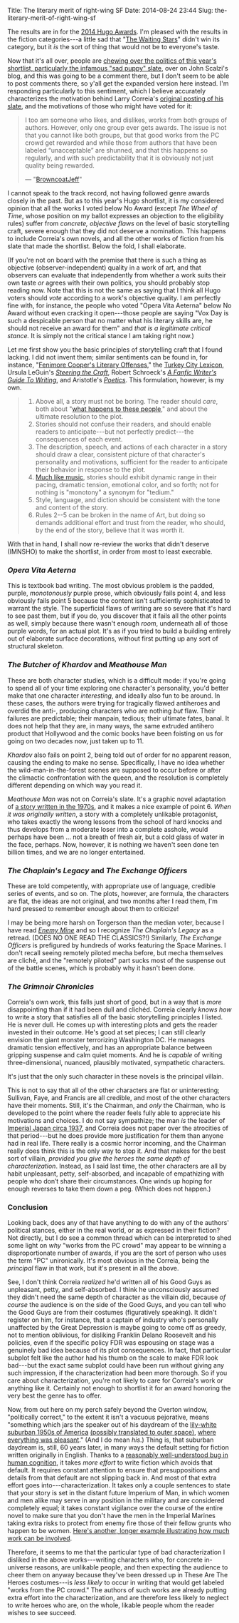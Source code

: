 Title: The literary merit of right-wing SF
Date: 2014-08-24 23:44
Slug: the-literary-merit-of-right-wing-sf

The results are in for the
[2014 Hugo Awards](http://www.thehugoawards.org/2014/08/2014-hugo-award-winners/).
I'm pleased with the results in the fiction categories---a little sad
that
"[The Waiting Stars](http://aliettedebodard.com/short-stories/the-waiting-stars/)"
didn't win its category, but it *is* the sort of thing that would not
be to everyone's taste.

Now that it's all over, people are
[chewing over the politics of this year's shortlist, particularly the infamous "sad puppy" slate](http://whatever.scalzi.com/2014/08/17/thoughts-on-the-hugo-awards-2014/),
over on John Scalzi's blog, and this was going to be a comment there,
but I don't seem to be able to post comments there, so y'all get the
expanded version here instead. I'm responding particularly to this
sentiment, which I believe accurately characterizes the motivation
behind Larry Correia's
[original posting of his slate](http://monsterhunternation.com/2014/03/25/my-hugo-slate/),
and the motivations of those who might have voted for it:

> I too am someone who likes, and dislikes, works from both groups of
> authors. However, only one group ever gets awards. The issue is not
> that you cannot like both groups, but that good works from the PC
> crowd get rewarded and while those from authors that have been
> labeled “unacceptable” are shunned, and that this happens so
> regularly, and with such predictability that it is obviously not
> just quality being rewarded.
>
> ― "[BrowncoatJeff](http://whatever.scalzi.com/2014/08/17/thoughts-on-the-hugo-awards-2014/#comment-752764)"

I cannot speak to the track record, not having followed genre awards
closely in the past. But as to this year's Hugo shortlist, it is my
considered opinion that all the works I voted below No Award (except
*The Wheel of Time*, whose position on my ballot expresses an
objection to the eligibility rules) suffer from *concrete, objective
flaws* on the level of basic storytelling craft, severe enough that
they did not deserve a nomination. This happens to include Correia's own
novels, and all the other works of fiction from his slate that made the
shortlist. Below the fold, I shall elaborate.

<!--more-->

(If you're not on board with the premise that there is such a thing as
objective (observer-independent) quality in a work of art, and that
observers can evaluate that independently from whether a work suits
their own taste *or* agrees with their own politics, you should
probably stop reading now. Note that this is not the same as saying
that I think all Hugo voters should *vote* according to a work's
objective quality. I am perfectly fine with, for instance, the people
who voted "Opera Vita Aeterna" below No Award without even cracking it
open---those people are saying "Vox Day is such a despicable person
that no matter what his literary skills are, he should not receive an
award for them" and *that is a legitimate critical stance.* It is
simply not the critical stance I am taking right now.)

Let me first show you the basic principles of storytelling craft that
I found lacking. I did not invent them; similar sentiments can be
found in, for instance,
"[Fenimore Cooper's Literary Offenses](http://twain.lib.virginia.edu/projects/rissetto/offense.html),"
the
[Turkey City Lexicon](http://www.sfwa.org/2009/06/turkey-city-lexicon-a-primer-for-sf-workshops/),
Ursula LeGuin's
[*Steering the Craft*](https://www.powells.com/biblio/62-9780933377479-1),
Robert Schroeck's
[*A Fanfic Writer's Guide To Writing*](http://www.accessdenied-rms.net/guide/fwg.txt),
and Aristotle's
[*Poetics*](https://en.wikipedia.org/wiki/Poetics_%28Aristotle%29).
This formulation, however, is my own.

> 1. Above all, a story must not be boring. The reader should *care*,
>    both about
>    "[what happens to these people](https://allthetropes.orain.org/wiki/Eight_Deadly_Words),"
>    and
>    about the ultimate resolution to the plot.
> 2. Stories should not confuse their readers, and should enable
>     readers to anticipate---but not perfectly predict---the
>     consequences of each event.
> 3. The description, speech, and actions of each character in a story
>    should draw a clear, consistent picture of that character's
>    personality and motivations, sufficient for the reader to
>    anticipate their behavior in response to the plot.
> 4. [Much like music](https://en.wikipedia.org/wiki/Loudness_war),
>    stories should exhibit dynamic range in their pacing, dramatic
>    tension, emotional color, and so forth; not for nothing is
>    "monotony" a synonym for "tedium."
> 5. Style, language, and diction should be consistent with the tone
>    and content of the story.
> 6. Rules 2--5 can be broken in the name of Art, but doing so demands
>    additional effort and trust from the reader, who should, by the
>    end of the story, believe that it was worth it.

With that in hand, I shall now re-review the works that didn't deserve
(IMNSHO) to make the shortlist, in order from most to least execrable.

### *Opera Vita Aeterna*

This is textbook bad writing. The most obvious problem is the padded,
purple, *monotonously* purple prose, which obviously fails point 4,
and less obviously fails point 5 because the content isn't
sufficiently sophisticated to warrant the style. The superficial flaws
of writing are so severe that it's hard to see past them, but if you
do, you discover that it fails all the other points as well, simply
because there wasn't enough *room*, underneath all of those purple
words, for an actual plot. It's as if you tried to build a building
entirely out of elaborate surface decorations, without first putting
up any sort of structural skeleton.

### *The Butcher of Khardov* and *Meathouse Man*

These are both character studies, which is a difficult mode: if you're
going to spend all of your time exploring one character's personality,
you'd better make that one character *interesting*, and ideally also
fun to be around. In these cases, the authors were trying for
tragically flawed antiheroes and overdid the anti-, producing
characters who are nothing *but* flaw. Their failures are predictable;
their manpain, tedious; their ultimate fates, banal. It does not help
that they are, in many ways, the same extruded antihero product that
Hollywood and the comic books have been foisting on us for going on
two decades now, just taken up to 11.

*Khardov* also fails on point 2, being told out of order for no
apparent reason, causing the ending to make no sense. Specifically, I
have no idea whether the wild-man-in-the-forest scenes are supposed to
occur before or after the climactic confrontation with the queen, and
the resolution is completely different depending on which way you read
it.

*Meathouse Man* was not on Correia's slate. It's a graphic novel
adaptation of
[a story written in the 1970s](https://grrm.livejournal.com/322366.html),
and it makes a nice example of point 6. *When it was originally
written*, a story with a completely unlikable protagonist, who takes
exactly the wrong lessons from the school of hard knocks and thus
develops from a moderate loser into a complete asshole, would perhaps
have been ... not a breath of fresh air, but a cold glass of water in
the face, perhaps. Now, however, it is nothing we haven't seen done
ten billion times, and we are no longer entertained.

### *The Chaplain's Legacy* and *The Exchange Officers*

These are told competently, with appropriate use of language, credible
series of events, and so on. The plots, however, are formula, the
characters are flat, the ideas are not original, and two months after
I read them, I'm hard pressed to remember enough about them to
criticize!

I may be being more harsh on Torgerson than the median voter, because
I have read
[*Enemy Mine*](http://www.isfdb.org/cgi-bin/title.cgi?41444) and so I
recognize *The Chaplain's Legacy* as a retread. (DOES NO ONE READ THE
CLASSICS?!) Similarly, *The Exchange Officers* is prefigured by
hundreds of works featuring the Space Marines. I don't recall seeing
remotely piloted mecha before, but mecha themselves are cliché, and
the "remotely piloted" part sucks most of the suspense out of the
battle scenes, which is probably why it hasn't been done.

### *The Grimnoir Chronicles*

Correia's own work, this falls just short of good, but in a way that
is *more* disappointing than if it had been dull and clichéd. Correia
clearly *knows how* to write a story that satisfies all of the basic
storytelling principles I listed. He is never dull. He comes up with
interesting plots and gets the reader invested in their outcome. He's
good at set pieces; I can still clearly envision the giant monster
terrorizing Washington DC. He manages dramatic tension effectively,
and has an appropriate balance between gripping suspense and calm
quiet moments. And he is *capable* of writing three-dimensional,
nuanced, plausibly motivated, sympathetic characters.

It's just that the only such character in these novels is the
principal villain.

This is not to say that all of the other characters are flat or
uninteresting; Sullivan, Faye, and Francis are all credible, and most
of the other characters have their moments. Still, it's the Chairman,
and *only* the Chairman, who is developed to the point where the
reader feels fully able to appreciate his motivations and choices. I
do not say sympathize; the man *is* the leader of
[Imperial Japan circa 1937](https://en.wikipedia.org/wiki/Second_Sino-Japanese_War),
and Correia does not paper over the atrocities of that period---but he
does provide more justification for them than anyone had in real
life. There really is a cosmic horror incoming, and the Chairman
really does think this is the only way to stop it. And that makes for
the best sort of villain, *provided you give the heroes the same depth
of characterization*. Instead, as I said last time, the other
characters are all by habit unpleasant, petty, self-absorbed, and
incapable of empathizing with people who don’t share their
circumstances. One winds up hoping for enough reverses to take them
down a peg. (Which does not happen.)

### Conclusion

Looking back, does any of that have anything to do with any of the
authors' political stances, either in the real world, or as expressed
in their fiction? Not directly, but I do see a common thread which can
be interpreted to shed some light on *why* "works from the PC crowd"
may appear to be winning a disproportionate number of awards, if you
are the sort of person who uses the term "PC" unironically. It's most
obvious in the Correia, being the *principal* flaw in that work, but
it's present in all the above.

See, I don't think Correia *realized* he'd written all of his Good
Guys as unpleasant, petty, and self-absorbed. I think he unconsciously
assumed they didn't need the same depth of character as the villain
did, because *of course* the audience is on the side of the Good Guys,
and you can tell who the Good Guys are from their costumes
(figuratively speaking). It didn't register on him, for instance, that
a captain of industry who's personally unaffected by the Great
Depression is maybe going to come off as greedy, not to mention
oblivious, for disliking Franklin Delano Roosevelt and his policies,
even if the specific policy FDR was espousing on stage was a genuinely
bad idea because of its plot consequences. In fact, that particular
subplot felt like the author had his thumb on the scale to make FDR
look bad---but the exact same subplot could have been run without
giving any such impression, if the characterization had been more
thorough. So if you care about characterization, you're not likely to
care for Correia's work or anything like it. Certainly not enough to
shortlist it for an award honoring the very best the genre has to
offer.

Now, from out here on my perch safely beyond the Overton window,
"politically correct," to the extent it isn't a vacuous pejorative,
means "something which jars the speaker out of his daydream of the
[lily-white suburban 1950s of America](https://encrypted.google.com/books?id=yH1upjtj4OYC&pg=PA69)
[(possibly translated to outer space)](https://en.wikipedia.org/wiki/Podkayne_of_Mars),
[where everything was pleasant](http://www.imdb.com/title/tt0120789)."
(And I do mean *his*.) Thing is, that suburban daydream is, still, 60
years later, in many ways the default setting for fiction written
originally in English. Thanks to a
[reasonably well-understood bug in human cognition](http://shwetanarayan.tumblr.com/post/95298073266/lets-talk-about-category-structure-and-oppression),
it takes *more effort* to write fiction which avoids that default. It
requires constant attention to ensure that presuppositions and details
from that default are not slipping back in. And most of that extra
effort goes into---characterization. It takes only a couple sentences
to state that your story is set in the distant future Imperium of Man,
in which women and men alike may serve in any position in the military
and are considered completely equal; it takes constant vigilance over
the course of the entire novel to make sure that you don't have the
men in the Imperial Marines taking extra risks to protect from enemy
fire those of their fellow grunts who happen to be
women. [Here's another, longer example illustrating how much work can be involved](http://www.benjaminrosenbaum.com/blog/archives/000976.html).

Therefore, it seems to me that the particular type of bad
characterization I disliked in the above works---writing characters
who, for concrete in-universe reasons, are unlikable people, and then
expecting the audience to cheer them on anyway because they've been
dressed up in These Are The Heroes costumes---is *less likely* to
occur in writing that would get labeled "works from the PC crowd." The
authors of such works are already putting extra effort into the
characterization, and are therefore less likely to neglect to write
heroes who are, on the whole, likable people whom the reader wishes to
see succeed.
